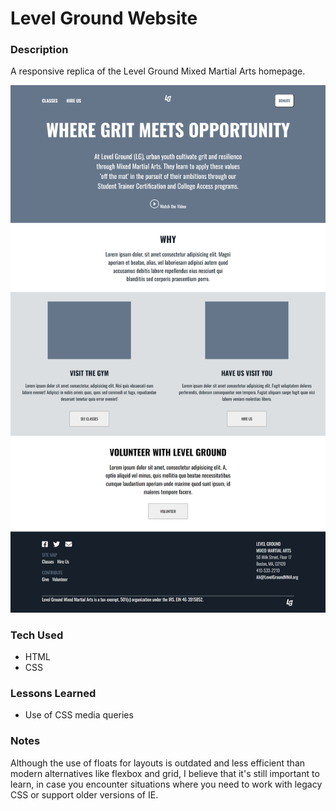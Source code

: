 # Level Ground Website

### Description
A responsive replica of the Level Ground Mixed Martial Arts homepage.

<img src="level-ground.png">

### Tech Used
- HTML
- CSS

### Lessons Learned
- Use of CSS media queries

### Notes
Although the use of floats for layouts is outdated and less efficient than modern alternatives like flexbox and grid, I believe that it's still important to learn, in case you encounter situations where you need to work with legacy CSS or support older versions of IE.